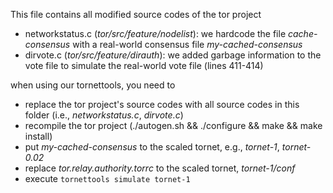 This file contains all modified source codes of the tor project

- networkstatus.c (*tor/src/feature/nodelist*): we hardcode the file *cache-consensus* with a real-world consensus file *my-cached-consensus*
- dirvote.c (*tor/src/feature/dirauth*): we added garbage information to the vote file to simulate the real-world vote file (lines 411-414)

when using our tornettools, you need to 
- replace the tor project's source codes with all source codes in this folder (i.e., *networkstatus.c*, *dirvote.c*)
- recompile the tor project (./autogen.sh && ./configure && make && make install)
- put *my-cached-consensus* to the scaled tornet, e.g., *tornet-1*, *tornet-0.02*
- replace *tor.relay.authority.torrc* to the scaled tornet, *tornet-1/conf*
- execute ```tornettools simulate tornet-1```